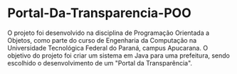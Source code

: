 # Portal-Da-Transparencia-POO
O projeto foi desenvolvido na disciplina de Programação Orientada a Objetos, como parte do curso de Engenharia da Computação na Universidade Tecnológica Federal do Paraná, campus Apucarana. O objetivo do projeto foi criar um sistema em Java para uma prefeitura, sendo escolhido o desenvolvimento de um "Portal da Transparência".
